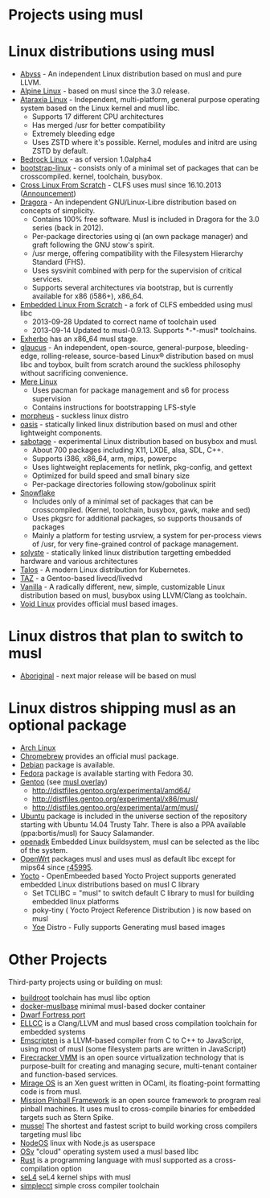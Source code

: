 # Projects using musl

# Linux distributions using musl

- [Abyss] - An independent Linux distribution based on musl and pure LLVM.
- [Alpine Linux] - based on musl since the 3.0 release.
- [Ataraxia Linux] - Independent, multi-platform, general purpose operating system based on the Linux kernel and musl libc.
    - Supports 17 different CPU architectures
    - Has merged /usr for better compatibility
    - Extremely bleeding edge
    - Uses ZSTD where it's possible. Kernel, modules and initrd are using ZSTD by default.
- [Bedrock Linux] - as of version 1.0alpha4
- [bootstrap-linux] - consists only of a minimal set of packages that can be
  crosscompiled. kernel, toolchain, busybox.
- [Cross Linux From Scratch] - CLFS uses musl since 16.10.2013
  ([Announcement][CLFS-announcement])
- [Dragora] - An independent GNU/Linux-Libre distribution based on concepts of simplicity.
    - Contains 100% free software.  Musl is included in Dragora for the 3.0 series (back in 2012).
    - Per-package directories using qi (an own package manager) and graft following the GNU stow's spirit.
    - /usr merge, offering compatibility with the Filesystem Hierarchy Standard (FHS).
    - Uses sysvinit combined with perp for the supervision of critical services.
    - Supports several architectures via bootstrap, but is currently available for x86 (i586+), x86_64.
- [Embedded Linux From Scratch] - a fork of CLFS embedded using musl libc
    - 2013-09-28 Updated to correct name of toolchain used
    - 2013-09-14 Updated to musl-0.9.13. Supports \*-\*-musl\* toolchains.
- [Exherbo] has an x86_64 musl stage.
- [glaucus] - An independent, open-source, general-purpose, bleeding-edge, rolling-release, source-based Linux® distribution based on musl libc and toybox, built from scratch around the suckless philosophy without sacrificing convenience.
- [Mere Linux]
    - Uses pacman for package management and s6 for process supervision
    - Contains instructions for bootstrapping LFS-style
- [morpheus] - suckless linux distro
- [oasis] - statically linked linux distribution based on musl and other lightweight components.
- [sabotage] - experimental Linux distribution based on busybox and musl.
    - About 700 packages including X11, LXDE, alsa, SDL, C++.
    - Supports i386, x86_64, arm, mips, powerpc
    - Uses lightweight replacements for netlink, pkg-config, and gettext
    - Optimized for build speed and small binary size
    - Per-package directories following stow/gobolinux spirit
- [Snowflake]
    - Includes only of a minimal set of packages that can be crosscompiled.
      (Kernel, toolchain, busybox, gawk, make and sed)
    - Uses pkgsrc for additional packages, so supports thousands of packages
    - Mainly a platform for testing usrview, a system for per-process views of
      /usr, for very fine-grained control of package management.
- [solyste] - statically linked linux distribution targetting embedded hardware and various architectures
- [Talos] - A modern Linux distribution for Kubernetes.
- [TAZ] - a Gentoo-based livecd/livedvd
- [Vanilla] - A radically different, new, simple, customizable Linux distribution based on musl, busybox using LLVM/Clang as toolchain.
- [Void Linux] provides official musl based images.

[Abyss]: https://abyss.run
[Alpine Linux]: http://alpinelinux.org/
[Ataraxia Linux]: https://ataraxialinux.github.io/
[Bedrock Linux]: http://bedrocklinux.org/introduction.html
[bootstrap-linux]: https://github.com/pikhq/bootstrap-linux
[CLFS-announcement]: http://openwall.com/lists/musl/2013/10/16/1
[Cross Linux From Scratch]: http://cross-lfs.org/view/clfs-embedded/
[Dragora]: https://dragora.org
[Embedded Linux From Scratch]: http://kanj.github.io/elfs/book/
[Exherbo]: http://www.exherbo.org/
[glaucus]: https://www.glaucuslinux.org/
[Mere Linux]: https://merelinux.org
[morpheus]: http://git.2f30.org/morpheus/
[oasis]: https://github.com/michaelforney/oasis
[sabotage]: http://sabo.xyz/
[Snowflake]: https://github.com/GregorR/snowflake
[solyste]: https://framagit.org/Ypnose/solyste
[Talos]: https://github.com/talos-systems/talos
[TAZ]: https://github.com/Sharrisii/TAZ
[Vanilla]: http://projects.malikania.fr/vanilla
[Void Linux]: https://voidlinux.org/

# Linux distros that plan to switch to musl

- [Aboriginal] - next major release will be based on musl

[Aboriginal]: http://landley.net/aboriginal/

# Linux distros shipping musl as an optional package

- [Arch Linux]
- [Chromebrew] provides an official musl package.
- [Debian] package is available.
- [Fedora] package is available starting with Fedora 30.
- [Gentoo] (see [musl overlay])
    - <http://distfiles.gentoo.org/experimental/amd64/>
    - <http://distfiles.gentoo.org/experimental/x86/musl/>
    - <http://distfiles.gentoo.org/experimental/arm/musl/>
- [Ubuntu] package is included in the universe section of the repository
  starting with Ubuntu 14.04 Trusty Tahr. There is also a PPA available
  (ppa:bortis/musl) for Saucy Salamander.
- [openadk] Embedded Linux buildsystem, musl can be selected as the libc of the
  system.
- [OpenWrt] packages musl and uses musl as default libc except for mips64 since
  [r45995].
- [Yocto] - OpenEmbeeded based Yocto Project supports generated embedded Linux distributions based on musl C library
    - Set TCLIBC = "musl" to switch default C library to musl for building embedded linux platforms
    - poky-tiny ( Yocto Project Reference Distribution ) is now based on musl
    - [Yoe] Distro - Fully supports Generating musl based images

[Arch Linux]: https://www.archlinux.org/
[Chromebrew]: https://skycocker.github.io/chromebrew/
[Debian]: http://packages.debian.org/search?keywords=musl&searchon=names&suite=all&section=all
[Fedora]: https://src.fedoraproject.org/rpms/musl
[Gentoo]: http://www.gentoo.org/
[musl overlay]: https://gitweb.gentoo.org/proj/musl.git
[openadk]: http://openadk.org/
[OpenWrt]: https://openwrt.org/
[r45995]: https://dev.openwrt.org/changeset/45995
[Ubuntu]: http://packages.ubuntu.com/search?keywords=musl&searchon=names&suite=all&section=all
[Yocto]: https://www.yoctoproject.org/
[Yoe]: https://www.yoedistro.org/

# Other Projects

Third-party projects using or building on musl:

- [buildroot] toolchain has musl libc option
- [docker-muslbase] minimal musl-based docker container
- [Dwarf Fortress port]
- [ELLCC] is a Clang/LLVM and musl based cross compilation toolchain for
  embedded systems
- [Emscripten] is a LLVM-based compiler from C to C++ to JavaScript, using most
  of musl (some filesystem parts are written in JavaScript)
- [Firecracker VMM] is an open source virtualization technology that
  is purpose-built for creating and managing secure, multi-tenant
  container and function-based services.
- [Mirage OS] is an Xen guest written in OCaml, its floating-point formatting
  code is from musl.
- [Mission Pinball Framework] is an open source framework to program real
  pinball machines. It uses musl to cross-compile binaries for embedded
  targets such as Stern Spike.
- [mussel] The shortest and fastest script to build working cross compilers targeting musl libc
- [NodeOS] linux with Node.js as userspace
- [OSv] "cloud" operating system used a musl based libc
- [Rust] is a programming language with musl supported as a cross-compilation
  option
- [seL4] seL4 kernel ships with musl
- [simplecct] simple cross compiler toolchain

[buildroot]: http://buildroot.org/
[docker-muslbase]: https://github.com/mwcampbell/docker-muslbase
[Dwarf Fortress port]: http://openwall.com/lists/sabotage/2013/11/01/1
[ELLCC]: http://ellcc.org/
[Emscripten]: http://emscripten.org/
[Firecracker VMM]: https://firecracker-microvm.github.io/
[Mirage OS]: http://www.openmirage.org/
[Mission Pinball Framework]: https://missionpinball.org/
[mussel]: https://github.com/firasuke/mussel
[NodeOS]: https://github.com/NodeOS/NodeOS
[OSv]: https://github.com/cloudius-systems/osv/
[Rust]: http://www.rust-lang.org/
[seL4]: https://github.com/seL4/libmuslc
[simplecct]: https://code.google.com/p/simplecct/
